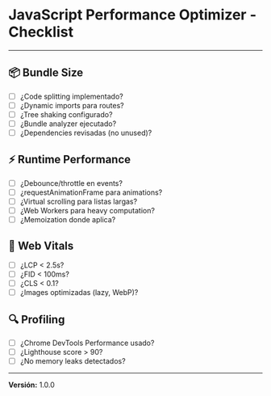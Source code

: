# JavaScript Performance Optimizer - Checklist

---

## 📦 Bundle Size
- [ ] ¿Code splitting implementado?
- [ ] ¿Dynamic imports para routes?
- [ ] ¿Tree shaking configurado?
- [ ] ¿Bundle analyzer ejecutado?
- [ ] ¿Dependencies revisadas (no unused)?

## ⚡ Runtime Performance
- [ ] ¿Debounce/throttle en events?
- [ ] ¿requestAnimationFrame para animations?
- [ ] ¿Virtual scrolling para listas largas?
- [ ] ¿Web Workers para heavy computation?
- [ ] ¿Memoization donde aplica?

## 🎯 Web Vitals
- [ ] ¿LCP < 2.5s?
- [ ] ¿FID < 100ms?
- [ ] ¿CLS < 0.1?
- [ ] ¿Images optimizadas (lazy, WebP)?

## 🔍 Profiling
- [ ] ¿Chrome DevTools Performance usado?
- [ ] ¿Lighthouse score > 90?
- [ ] ¿No memory leaks detectados?

---

**Versión:** 1.0.0
